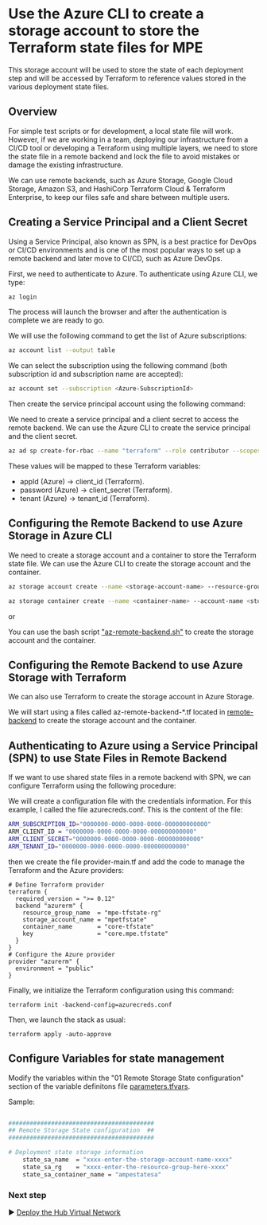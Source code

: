 # Use the Azure CLI to create a storage account to store the Terraform state files for MPE

This storage account will be used to store the state of each deployment step and will be accessed by Terraform to reference values stored in the various deployment state files.

## Overview

For simple test scripts or for development, a local state file will work. However, if we are working in a team, deploying our infrastructure from a CI/CD tool or developing a Terraform using multiple layers, we need to store the state file in a remote backend and lock the file to avoid mistakes or damage the existing infrastructure.

We can use remote backends, such as Azure Storage, Google Cloud Storage, Amazon S3, and HashiCorp Terraform Cloud & Terraform Enterprise, to keep our files safe and share between multiple users.

## Creating a Service Principal and a Client Secret

Using a Service Principal, also known as SPN, is a best practice for DevOps or CI/CD environments and is one of the most popular ways to set up a remote backend and later move to CI/CD, such as Azure DevOps.

First, we need to authenticate to Azure. To authenticate using Azure CLI, we type:

```bash
az login
```

The process will launch the browser and after the authentication is complete we are ready to go.

We will use the following command to get the list of Azure subscriptions:

```bash
az account list --output table
```

We can select the subscription using the following command (both subscription id and subscription name are accepted):

```bash
az account set --subscription <Azure-SubscriptionId>
```

Then create the service principal account using the following command:

We need to create a service principal and a client secret to access the remote backend. We can use the Azure CLI to create the service principal and the client secret.

```bash
az ad sp create-for-rbac --name "terraform" --role contributor --scopes /subscriptions/<subscription_id> --sdk-auth
```
These values will be mapped to these Terraform variables:

- appId (Azure) → client_id (Terraform).
- password (Azure) → client_secret (Terraform).
- tenant (Azure) → tenant_id (Terraform).

## Configuring the Remote Backend to use Azure Storage in Azure CLI

We need to create a storage account and a container to store the Terraform state file. We can use the Azure CLI to create the storage account and the container.

```bash
az storage account create --name <storage-account-name> --resource-group <resource-group-name> --sku Standard_LRS --encryption-services blob
```

```bash
az storage container create --name <container-name> --account-name <storage-account-name>
```

or

You can use the bash script ["az-remote-backend.sh"](../src/modules/network_artifacts/remote-backend/az-remote-backend.sh) to create the storage account and the container.

## Configuring the Remote Backend to use Azure Storage with Terraform

We can also use Terraform to create the storage account in Azure Storage.

We will start using a files called az-remote-backend-*.tf located in [remote-backend](../src/modules/network_artifacts/remote-backend) to create the storage account and the container.

## Authenticating to Azure using a Service Principal (SPN) to use State Files in Remote Backend

If we want to use shared state files in a remote backend with SPN, we can configure Terraform using the following procedure:

We will create a configuration file with the credentials information. For this example, I called the file azurecreds.conf. This is the content of the file:

```bash
ARM_SUBSCRIPTION_ID="0000000-0000-0000-0000-000000000000"
ARM_CLIENT_ID = "0000000-0000-0000-0000-000000000000"
ARM_CLIENT_SECRET="0000000-0000-0000-0000-000000000000"
ARM_TENANT_ID="0000000-0000-0000-0000-000000000000"
```
then we create the file provider-main.tf and add the code to manage the Terraform and the Azure providers:

```hcl
# Define Terraform provider
terraform {
  required_version = ">= 0.12"
  backend "azurerm" {
    resource_group_name  = "mpe-tfstate-rg"
    storage_account_name = "mpetfstate"
    container_name       = "core-tfstate"
    key                  = "core.mpe.tfstate"
  }
}
# Configure the Azure provider
provider "azurerm" { 
  environment = "public"
}
```

Finally, we initialize the Terraform configuration using this command:

```hcl
terraform init -backend-config=azurecreds.conf
```

Then, we launch the stack as usual:

```hcl
terraform apply -auto-approve
```

## Configure Variables for state management

Modify the variables within the "01 Remote Storage State configuration" section of the variable definitons file [parameters.tfvars](./parameters.tfvars).

Sample: 

```bash

#########################################
## Remote Storage State configuration  ##
#########################################

# Deployment state storage information
    state_sa_name  = "xxxx-enter-the-storage-account-name-xxxx"
    state_sa_rg    = "xxxx-enter-the-resource-group-here-xxxx"
    state_sa_container_name = "ampestatesa"


```

### Next step

:arrow_forward: [Deploy the Hub Virtual Network](./Management-Groups.md)